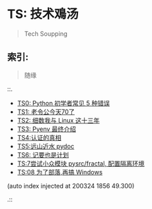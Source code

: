 # TS: 技术鳮汤
> Tech Soupping

## 索引:
> 随缘

::.

- [ TS0: Python 初学者常见 5 种错误](190725-TS0-5-beginner-mistakes-py.md)
- [ TS1: 老令公今天70了](190814-EKR-70th-birthday.md)
- [ TS2: 细数我与 Linux 这十三年](190815-tinylab-falcon-and-linux.md)
- [ TS3: Pyenv 最终介绍](190919-pyenv-finally-intro.md)
- [ TS4:认证的真相](191206-TS04-gitlabAPI-authentication.md)
- [ TS5:远山近水 pydoc](191214-TS05-handy-pydoc.md)
- [ TS6: 记要也是计划](191220-TS06-logging-as-plannin.md)
- [ TS:7尝试小众模块 pysrc/fractal, 配置隔离环境](200110-TS07-pyenv4fractal.md)
- [ TS:08 为了部落,再搞 Windows](200121-TS08-windows-demo-env.md)

(auto index injected at 200324 1856 49.300) 

.::


